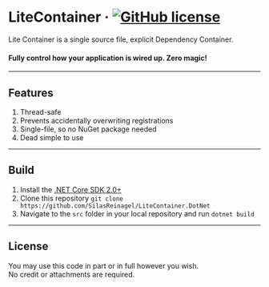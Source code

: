 # LiteContainer &middot; [![GitHub license](https://img.shields.io/badge/license-MIT-blue.svg)](./LICENSE) 

Lite Container is a single source file, explicit Dependency Container.

#### Fully control how your application is wired up. Zero magic! 

----

## Features

1. Thread-safe
2. Prevents accidentally overwriting registrations
3. Single-file, so no NuGet package needed
4. Dead simple to use

----

## Build

1. Install the [.NET Core SDK 2.0+](https://dotnet.microsoft.com/download)
2. Clone this repository `git clone https://github.com/SilasReinagel/LiteContainer.DotNet`
3. Navigate to the `src` folder in your local repository and run `dotnet build`

----

## License

You may use this code in part or in full however you wish.  
No credit or attachments are required.

